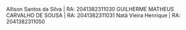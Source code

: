 Allison Santos da Silva                 | RA: 2041382311030
GUILHERME MATHEUS CARVALHO DE SOUSA     | RA: 2041382311031
Natã Vieira Henrique                    | RA: 2041382311050
